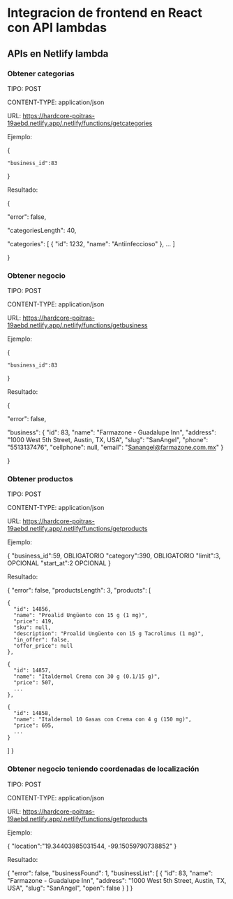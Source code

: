 # Integracion de frontend en React con API lambdas

## APIs en Netlify lambda

### Obtener categorias

TIPO: POST

CONTENT-TYPE: application/json

URL: https://hardcore-poitras-19aebd.netlify.app/.netlify/functions/getcategories


Ejemplo:

{

	"business_id":83

}

Resultado:

{

  "error": false,

  "categoriesLength": 40,

  "categories": [
    {
      "id": 1232,
      "name": "Antiinfeccioso"
    },
    ...
  ]

 }

 ### Obtener negocio

TIPO: POST

CONTENT-TYPE: application/json

URL: https://hardcore-poitras-19aebd.netlify.app/.netlify/functions/getbusiness


Ejemplo:

{

	"business_id":83

}

Resultado:

{

  "error": false,

  "business": {
    "id": 83,
    "name": "Farmazone - Guadalupe Inn",
    "address": "1000 West 5th Street, Austin, TX, USA",
    "slug": "SanAngel",
    "phone": "5513137476",
    "cellphone": null,
    "email": "Sanangel@farmazone.com.mx"
  }

}


### Obtener productos

TIPO: POST

CONTENT-TYPE: application/json

URL: https://hardcore-poitras-19aebd.netlify.app/.netlify/functions/getproducts


Ejemplo:


{
	"business_id":59, OBLIGATORIO
	"category":390, OBLIGATORIO
	"limit":3,	OPCIONAL
	"start_at":2 	OPCIONAL
}

Resultado:


{
  "error": false,
  "productsLength": 3,
  "products": [

    {
      "id": 14856,
      "name": "Proalid Ungüento con 15 g (1 mg)",
      "price": 419,
      "sku": null,
      "description": "Proalid Ungüento con 15 g Tacrolimus (1 mg)",
      "in_offer": false,
      "offer_price": null
    },

    {
      "id": 14857,
      "name": "Italdermol Crema con 30 g (0.1/15 g)",
      "price": 507,
      ...
    },

    {
      "id": 14858,
      "name": "Italdermol 10 Gasas con Crema con 4 g (150 mg)",
      "price": 695,
      ...
    }
  ]
}


### Obtener negocio teniendo coordenadas de localización

TIPO: POST

CONTENT-TYPE: application/json

URL: https://hardcore-poitras-19aebd.netlify.app/.netlify/functions/getproducts


Ejemplo:


{
	"location":"19.34403985031544, -99.15059790738852"
}

Resultado:


{
  "error": false,
  "businessFound": 1,
  "businessList": [
    {
      "id": 83,
      "name": "Farmazone - Guadalupe Inn",
      "address": "1000 West 5th Street, Austin, TX, USA",
      "slug": "SanAngel",
      "open": false
    }
  ]
}
